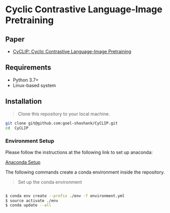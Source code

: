 
# Cyclic Contrastive Language-Image Pretraining

## Paper

- [CyCLIP: Cyclic Contrastive Language-Image Pretraining](https://arxiv.org/abs/2205.14459)
## Requirements
 
- Python 3.7+
- Linux-based system

## Installation

>Clone this repository to your local machine.
```bash
git clone git@github.com:goel-shashank/CyCLIP.git
cd  CyCLIP
```

### Environment Setup

Please follow the instructions at the following link to set up anaconda:

[Anaconda Setup](https://docs.anaconda.com/anaconda/install/index.html)

The following commands create a conda environment inside the repository. 

> Set up the conda environment

```bash

$ conda env create --prefix ./env -f environment.yml
$ source activate ./env
$ conda update --all
```
